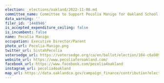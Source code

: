 ```yaml
---
election: _elections/oakland/2022-11-08.md
committee_name: Committee to Support Pecolia Manigo for Oakland School Director 2022
data_warning: ''
filer_id: '1448946'
is_accepted_expenditure_ceiling: false
is_incumbent: false
name: Pecolia Manigo
occupation: Executive Director/Parent
photo_url: Pecolia-Manigo.png
twitter_url: SistahPecolia
votersedge_url: https://votersedge.org/ca/en/ballot/election/104-c6a989/address/null/zip/94611/contests/contest/24211/candidate/158595?&cty=ca%2falm&date=2022-11-08
website_url: https://www.pecoliaforoakland.com/
facebook_url: https://www.facebook.com/pecolia4oakland
instagram_url: pecolia4oakland
map_url: https://data.oaklandca.gov/campaign_finance/contribution?electionYear=2022&candidates=1448946&since=2020-02-22&until=2022-06-30
---
```

